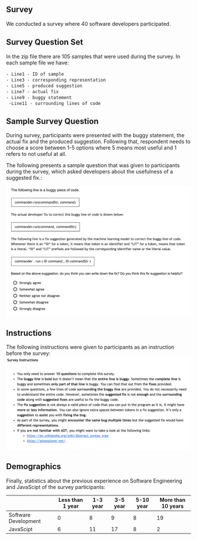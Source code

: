 ## Survey 
We conducted a survey where 40 software developers participated. 

## Survey Question Set 
In the zip file there are 105 samples that were used during the survey. In each sample file we have:

    - Line1 - ID of sample
    - Line3 - corresponding representation
    - Line5 - produced suggestion
    - Line7 - actual fix
    - Line9 - buggy statement
     -Line11 - surrounding lines of code

## Sample Survey Question
During survey, participants were presented with the buggy statement, the actual fix and the produced suggestion. Following that, respondent needs to choose a score between 1-5 options where 5 means most useful and 1 refers to not useful at all.

The following presents a sample question that was given to participants during the survey, which asked developers about the usefulness of a suggested fix.:

![alt text](https://github.com/annon-reptory/reptory/blob/master/survey/sample-question.png)

## Instructions
The following instructions were given to participants as an instruction before the survey:
![alt text](https://github.com/annon-reptory/reptory/blob/master/survey/survey-instructions.png)

## Demographics
Finally, statistics about the previous experience on Software Engineering and JavaScipt of the survey participants:

|                       | Less than 1 year  | 1-3 year  |3-5 year  |5-10 year |More than 10 years  |
| --------------------- |-------------------|-----------|----------|----------|--------------------|
| Software Development  | 0                 |   8       |  9       |  8       |  19                |
| JavaScipt             | 6                 |   11      |  17      |  8       |   2                |  






